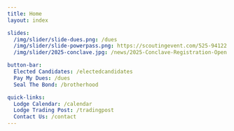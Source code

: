 ```yaml
---
title: Home
layout: index

slides:
  /img/slider/slide-dues.png: /dues
  /img/slider/slide-powerpass.png: https://scoutingevent.com/525-94122
  /img/slider/2025-conclave.jpg: /news/2025-Conclave-Registration-Open

button-bar:
  Elected Candidates: /electedcandidates
  Pay My Dues: /dues
  Seal The Bond: /brotherhood

quick-links:
  Lodge Calendar: /calendar
  Lodge Trading Post: /tradingpost
  Contact Us: /contact
---
```

